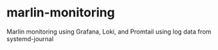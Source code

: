 # marlin-monitoring
Marlin monitoring using Grafana, Loki, and Promtail using log data from systemd-journal
